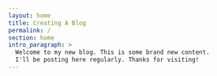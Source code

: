 ```yaml
---
layout: home
title: Creating A Blog
permalink: /
section: home
intro_paragraph: >
  Welcome to my new blog. This is some brand new content.
  I'll be posting here regularly. Thanks for visiting!
---
```

